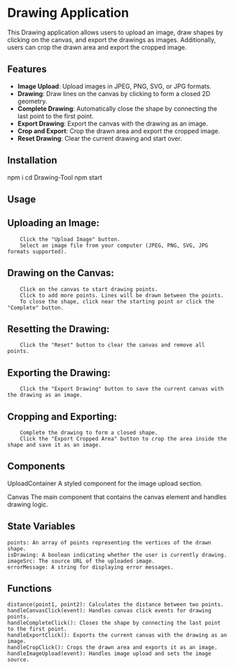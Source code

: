 # Drawing Application

This Drawing application allows users to upload an image, draw shapes by clicking on the canvas, and export the drawings as images. Additionally, users can crop the drawn area and export the cropped image.

## Features

- **Image Upload**: Upload images in JPEG, PNG, SVG, or JPG formats.
- **Drawing**: Draw lines on the canvas by clicking to form a closed 2D geometry.
- **Complete Drawing**: Automatically close the shape by connecting the last point to the first point.
- **Export Drawing**: Export the canvas with the drawing as an image.
- **Crop and Export**: Crop the drawn area and export the cropped image.
- **Reset Drawing**: Clear the current drawing and start over.

## Installation
npm i
cd Drawing-Tool 
npm start

## Usage

##  Uploading an Image:
        Click the "Upload Image" button.
        Select an image file from your computer (JPEG, PNG, SVG, JPG formats supported).

## Drawing on the Canvas:
        Click on the canvas to start drawing points.
        Click to add more points. Lines will be drawn between the points.
        To close the shape, click near the starting point or click the "Complete" button.

## Resetting the Drawing:
        Click the "Reset" button to clear the canvas and remove all points.

## Exporting the Drawing:
        Click the "Export Drawing" button to save the current canvas with the drawing as an image.

## Cropping and Exporting:
        Complete the drawing to form a closed shape.
        Click the "Export Cropped Area" button to crop the area inside the shape and save it as an image.

## Components
UploadContainer
A styled component for the image upload section.

Canvas
The main component that contains the canvas element and handles drawing logic.
## State Variables

    points: An array of points representing the vertices of the drawn shape.
    isDrawing: A boolean indicating whether the user is currently drawing.
    imageSrc: The source URL of the uploaded image.
    errorMessage: A string for displaying error messages.

## Functions

    distance(point1, point2): Calculates the distance between two points.
    handleCanvasClick(event): Handles canvas click events for drawing points.
    handleCompleteClick(): Closes the shape by connecting the last point to the first point.
    handleExportClick(): Exports the current canvas with the drawing as an image.
    handleCropClick(): Crops the drawn area and exports it as an image.
    handleImageUpload(event): Handles image upload and sets the image source.